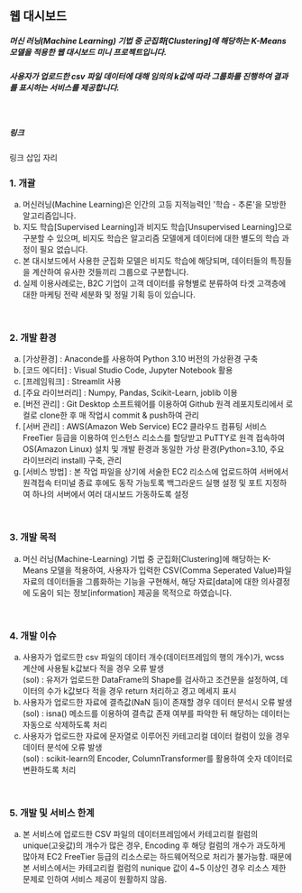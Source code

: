 <!DOCTYPE html>
<html lang="en">
<head>
    <meta charset="UTF-8">
    <meta name="viewport" content="width=device-width, initial-scale=1.0">
</head>


<body>
    <h2>웹 대시보드</h2>
    <h5>머신 러닝(Machine Learning) 기법 중 군집화[Clustering]에 해당하는 K-Means 모델을 적용한 웹 대시보드 미니 프로젝트입니다.</h5>
    <h5>사용자가 업로드한 csv 파일 데이터에 대해 임의의 k값에 따라 그룹화를 진행하여 결과를 표시하는 서비스를 제공합니다.</h5>
<br>
    <h5>링크</h5>
    <p>링크 삽입 자리</p>
<!--목차 1. 머신러닝 간략 소개-->
    <h3>1. 개괄</h3>
  <ol start="1" type="a">
    <li>머신러닝(Machine Learning)은 인간의 고등 지적능력인 '학습 - 추론'을 모방한 알고리즘입니다.</li>
    <li>지도 학습[Supervised Learning]과 비지도 학습[Unsupervised Learning]으로 구분할 수 있으며, 비지도 학습은 알고리즘 모델에게 데이터에 대한 별도의 학습 과정이 필요 없습니다.</li>
    <li>본 대시보드에서 사용한 군집화 모델은 비지도 학습에 해당되며, 데이터들의 특징들을 계산하여 유사한 것들끼리 그룹으로 구분합니다.</li>
    <li>실제 이용사례로는, B2C 기업이 고객 데이터를 유형별로 분류하여 타겟 고객층에 대한 마케팅 전략 세분화 및 정밀 기획 등이 있습니다.</li>
  </ol>
<br>    
<!--목차 2. 개발환경 표기-->
    <h3>2. 개발 환경</h3>
  <ol start="1" type="a">
    <li>[가상환경] : Anaconde를 사용하여 Python 3.10 버전의 가상환경 구축</li>
    <li>[코드 에디터] : Visual Studio Code, Jupyter Notebook 활용</li>
    <li>[프레임워크] : Streamlit 사용</li>
    <li>[주요 라이브러리] : Numpy, Pandas, Scikit-Learn, joblib 이용</li>
    <li>[버전 관리] : Git Desktop 소프트웨어를 이용하여 Github 원격 레포지토리에서 로컬로 clone한 후 매 작업시 commit & push하여 관리</li>
    <li>[서버 관리] : AWS(Amazon Web Service) EC2 클라우드 컴퓨팅 서비스 FreeTier 등급을 이용하여 인스턴스 리소스를 할당받고 PuTTY로 원격 접속하여 OS(Amazon Linux) 설치 및 개발 환경과 동일한 가상 환경(Python=3.10, 주요 라이브러리 install) 구축, 관리</li>
    <li>[서비스 방법] : 본 작업 파일을 상기에 서술한 EC2 리소스에 업로드하여 서버에서 원격접속 터미널 종료 후에도 동작 가능토록 백그라운드 실행 설정 및 포트 지정하여 하나의 서버에서 여러 대시보드 가동하도록 설정</li>
  </ol>
<br>
<!--목차 3. 개발 목적 표기-->
    <h3>3. 개발 목적</h3>
  <ol start="1" type="a">
    <li>머신 러닝(Machine-Learning) 기법 중 군집화[Clustering]에 해당하는 K-Means 모델을 적용하여, 사용자가 입력한 CSV(Comma Seperated Value)파일 자료의 데이터들을 그룹화하는 기능을 구현해서, 해당 자료[data]에 대한 의사결정에 도움이 되는 정보[information] 제공을 목적으로 하였습니다.</li>
  </ol>
<br>
<!--목차 4. 개발 이슈-->
    <h3>4. 개발 이슈</h3>
  <ol start="1" type="a">
    <li>사용자가 업로드한 csv 파일의 데이터 개수(데이터프레임의 행의 개수)가, wcss 계산에 사용될 k값보다 적을 경우 오류 발생<br>
        (sol) : 유저가 업로드한 DataFrame의 Shape를 검사하고 조건문을 설정하여, 데이터의 수가 k값보다 적을 경우 return 처리하고 경고 메세지 표시 </li>
    <li>사용자가 업로드한 자료에 결측값(NaN 등)이 존재할 경우 데이터 분석시 오류 발생<br>
        (sol) : isna() 메소드를 이용하여 결측값 존재 여부를 파악한 뒤 해당하는 데이터는 자동으로 삭제하도록 처리</li>
    <li>사용자가 업로드한 자료에 문자열로 이루어진 카테고리컬 데이터 컬럼이 있을 경우 데이터 분석에 오류 발생<br>
        (sol) : scikit-learn의 Encoder, ColumnTransformer를 활용하여 숫자 데이터로 변환하도록 처리</li>
  </ol>
<br>
<!--목차 5. 개발 및 서비스 한계-->
    <h3>5. 개발 및 서비스 한계</h3>
  <ol start="1" type="a">
    <li>본 서비스에 업로드한 CSV 파일의 데이터프레임에서 카테고리컬 컬럼의 unique(고윳값)의 개수가 많은 경우, Encoding 후 해당 컬럼의 개수가 과도하게 많아져 EC2 FreeTier 등급의 리소스로는 하드웨어적으로 처리가 불가능함. 때문에 본 서비스에서는 카테고리컬 컬럼의 nunique 값이 4~5 이상인 경우 리소스 제한 문제로 인하여 서비스 제공이 원활하지 않음.</li>
  </ol>
</body>
</html>